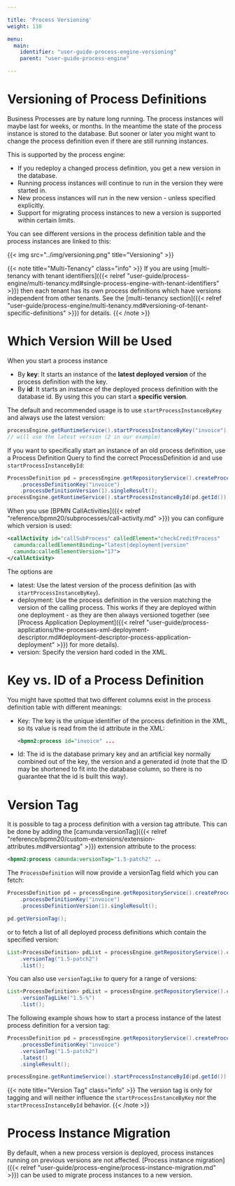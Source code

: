 ```yaml
---

title: 'Process Versioning'
weight: 110

menu:
  main:
    identifier: "user-guide-process-engine-versioning"
    parent: "user-guide-process-engine"

---
```



# Versioning of Process Definitions

Business Processes are by nature long running. The process instances will maybe last for weeks, or months. In the meantime the state of the process instance is stored to the database. But sooner or later you might want to change the process definition even if there are still running instances.

This is supported by the process engine:

* If you redeploy a changed process definition, you get a new version in the database.
* Running process instances will continue to run in the version they were started in.
* New process instances will run in the new version - unless specified explicitly.
* Support for migrating process instances to new a version is supported within certain limits.

You can see different versions in the process definition table and the process instances are linked to this:

{{< img src="../img/versioning.png" title="Versioning" >}}

{{< note title="Multi-Tenancy" class="info" >}}
If you are using [multi-tenancy with tenant identifiers]({{< relref "user-guide/process-engine/multi-tenancy.md#single-process-engine-with-tenant-identifiers" >}}) then each tenant has its own process definitions which have versions independent from other tenants. See the [multi-tenancy section]({{< relref "user-guide/process-engine/multi-tenancy.md#versioning-of-tenant-specific-definitions" >}}) for details.
{{< /note >}}


# Which Version Will be Used

When you start a process instance

* By **key**: It starts an instance of the **latest deployed version** of the process definition with the key.
* By **id**: It starts an instance of the deployed process definition with the database id. By using this you can start a **specific version**.

The default and recommended usage is to use `startProcessInstanceByKey` and always use the latest version:

```java
processEngine.getRuntimeService().startProcessInstanceByKey("invoice");
// will use the latest version (2 in our example)
```

If you want to specifically start an instance of an old process definition, use a Process Definition Query to find the correct ProcessDefinition id and use `startProcessInstanceById`:

```java
ProcessDefinition pd = processEngine.getRepositoryService().createProcessDefinitionQuery()
    .processDefinitionKey("invoice")
    .processDefinitionVersion(1).singleResult();
processEngine.getRuntimeService().startProcessInstanceById(pd.getId());
```

When you use [BPMN CallActivities]({{< relref "reference/bpmn20/subprocesses/call-activity.md" >}}) you can configure which version is used:

```xml
<callActivity id="callSubProcess" calledElement="checkCreditProcess"
  camunda:calledElementBinding="latest|deployment|version"
  camunda:calledElementVersion="17">
</callActivity>
```

The options are

* latest: Use the latest version of the process definition (as with `startProcessInstanceByKey`).
* deployment: Use the process definition in the version matching the version of the calling process. This works if they are deployed within one deployment - as they are then always versioned together (see [Process Application Deployment]({{< relref "user-guide/process-applications/the-processes-xml-deployment-descriptor.md#deployment-descriptor-process-application-deployment" >}}) for more details).
* version: Specify the version hard coded in the XML.


# Key vs. ID of a Process Definition

You might have spotted that two different columns exist in the process definition table with different meanings:

* Key: The key is the unique identifier of the process definition in the XML, so its value is read from the id attribute in the XML:

    ```xml
    <bpmn2:process id="invoice" ...
    ```

* Id: The id is the database primary key and an artificial key normally combined out of the key, the version and a generated id (note that the ID may be shortened to fit into the database column, so there is no guarantee that the id is built this way).

# Version Tag

It is possible to tag a process definition with a version tag attribute. This can be done by adding the
[camunda:versionTag]({{< relref "reference/bpmn20/custom-extensions/extension-attributes.md#versiontag" >}})
extension attribute to the process:

```xml
<bpmn2:process camunda:versionTag="1.5-patch2" ..
```

The `ProcessDefinition` will now provide a versionTag field which you can fetch:

```java
ProcessDefinition pd = processEngine.getRepositoryService().createProcessDefinitionQuery()
    .processDefinitionKey("invoice")
    .processDefinitionVersion(1).singleResult();

pd.getVersionTag();
```

or to fetch a list of all deployed process definitions which contain the specified version:

```java
List<ProcessDefinition> pdList = processEngine.getRepositoryService().createProcessDefinitionQuery()
    .versionTag("1.5-patch2")
    .list();

```

You can also use `versionTagLike` to query for a range of versions:

```java
List<ProcessDefinition> pdList = processEngine.getRepositoryService().createProcessDefinitionQuery()
    .versionTagLike("1.5-%")
    .list();
```

The following example shows how to start a process instance of the latest process 
definition for a version tag:

```java
ProcessDefinition pd = processEngine.getRepositoryService().createProcessDefinitionQuery()
    .processDefinitionKey("invoice")
    .versionTag("1.5-patch2")
    .latest()
    .singleResult();

processEngine.getRuntimeService().startProcessInstanceById(pd.getId());
```

{{< note title="Version Tag" class="info" >}}
The version tag is only for tagging and will neither influence the `startProcessInstanceByKey`
nor the `startProcessInstanceById` behavior.
{{< /note >}}

# Process Instance Migration

By default, when a new process version is deployed, process instances running on previous versions are not affected.
[Process instance migration]({{< relref "user-guide/process-engine/process-instance-migration.md" >}}) can be used
to migrate process instances to a new version.
